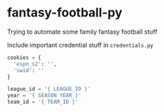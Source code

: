 # fantasy-football-py
Trying to automate some family fantasy football stuff

Include important credential stuff in `credentials.py`
```py
cookies = {
  'espn_s2': '',
  'swid': ''
}

league_id = '{ LEAGUE_ID }'
year = '{ SEASON YEAR }'
team_id = '{ TEAM_ID }'
```